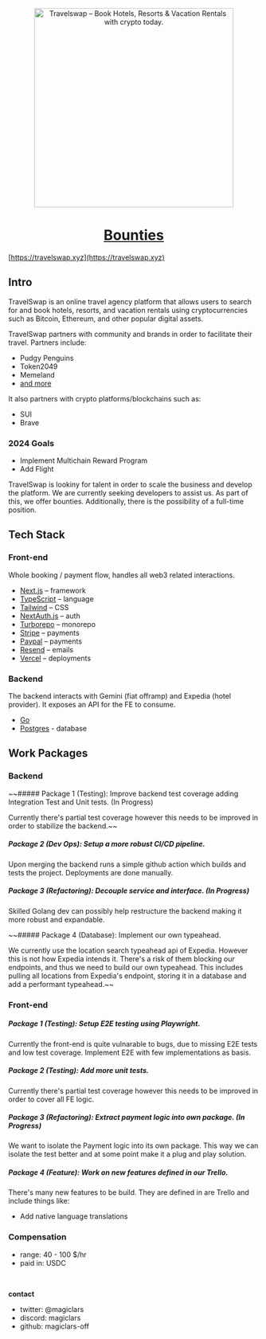 <div align="center">
<a href="https://travelswap.xyz">
  <img width="400px" alt="Travelswap – Book Hotels, Resorts & Vacation Rentals with crypto today." src="https://travelswap.xyz/images/logo.png">
  <h1 align="center">Bounties</h1>
</a>
</div>


[https://travelswap.xyz](https://travelswap.xyz)

## Intro

TravelSwap is an online travel agency platform that allows users to search for and book hotels, resorts, and vacation rentals using cryptocurrencies such as Bitcoin, Ethereum, and other popular digital assets.

TravelSwap partners with community and brands in order to facilitate their travel. Partners include:
 - Pudgy Penguins
 - Token2049
 - Memeland
 - [and more](https://travelswap.xyz/sitemap/partners)
 
It also partners with crypto platforms/blockchains such as:
 - SUI
 - Brave

### 2024 Goals

 - Implement Multichain Reward Program
 - Add Flight

TravelSwap is lookiny for talent in order to scale the business and develop the platform.
We are currently seeking developers to assist us. As part of this, we offer bounties. Additionally, there is the possibility of a full-time position.

## Tech Stack

### Front-end

Whole booking / payment flow, handles all web3 related interactions.

- [Next.js](https://nextjs.org/) – framework
- [TypeScript](https://www.typescriptlang.org/) – language
- [Tailwind](https://tailwindcss.com/) – CSS
- [NextAuth.js](https://next-auth.js.org/) – auth
- [Turborepo](https://turbo.build/repo) – monorepo
- [Stripe](https://stripe.com/) – payments
- [Paypal](https://paypal.com/) – payments
- [Resend](https://resend.com/) – emails
- [Vercel](https://vercel.com/) – deployments

### Backend

The backend interacts with Gemini (fiat offramp) and Expedia (hotel provider). It exposes an API for the FE to consume.

- [Go](https://go.dev/doc/install)
- [Postgres](https://www.postgresql.org/) - database


## Work Packages

### Backend
 
~~##### Package 1 (Testing): Improve backend test coverage adding Integration Test and Unit tests. (In Progress)
 
Currently there's partial test coverage however this needs to be improved in order to stabilize the backend.~~

##### Package 2 (Dev Ops): Setup a more robust CI/CD pipeline.

Upon merging the backend runs a simple github action which builds and tests the project. Deployments are done manually.

##### Package 3 (Refactoring): Decouple service and interface. (In Progress)

Skilled Golang dev can possibly help restructure the backend making it more robust and expandable.

~~##### Package 4 (Database): Implement our own typeahead.

We currently use the location search typeahead api of Expedia. However this is not how Expedia intends it. There's a risk of them blocking our endpoints, and thus we need to build our own typeahead. This includes pulling all locations from Expedia's endpoint, storing it in a database and add a performant typeahead.~~


### Front-end

##### Package 1 (Testing): Setup E2E testing using Playwright.

Currently the front-end is quite vulnarable to bugs, due to missing E2E tests and low test coverage. Implement E2E with few implementations as basis.

##### Package 2 (Testing): Add more unit tests.

Currently there's partial test coverage however this needs to be improved in order to cover all FE logic.

##### Package 3 (Refactoring): Extract payment logic into own package. (In Progress)

We want to isolate the Payment logic into its own package. This way we can isolate the test better and at some point make it a plug and play solution.

##### Package 4 (Feature): Work on new features defined in our Trello.

There's many new features to be build. They are defined in are Trello and include things like:
 
 - Add native language translations

### Compensation

- range:  40 - 100 $/hr
- paid in: USDC

<br/>

**contact**
- twitter: @magiclars
- discord: magiclars
- github:  magiclars-off
